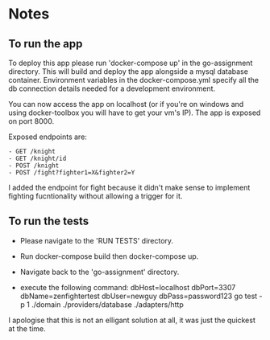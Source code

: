 # Notes

## To run the app
To deploy this app please run 'docker-compose up' in the go-assignment directory.
This will build and deploy the app alongside a mysql database container.
Environment variables in the docker-compose.yml specify all the db connection details needed for a development environment.

You can now access the app on localhost (or if you're on windows and using docker-toolbox you will have to get your vm's IP).
The app is exposed on port 8000.

Exposed endpoints are:

    - GET /knight
    - GET /knight/id
    - POST /knight
    - POST /fight?fighter1=X&fighter2=Y

I added the endpoint for fight because it didn't make sense to implement fighting fucntionality without allowing a trigger for it.

## To run the tests

- Please navigate to the 'RUN TESTS' directory.

- Run docker-compose build then docker-compose up.

- Navigate back to the 'go-assignment' directory.

- execute the following command: dbHost=localhost dbPort=3307 dbName=zenfightertest dbUser=newguy dbPass=password123 go test -p 1 ./domain ./providers/database ./adapters/http

I apologise that this is not an elligant solution at all, it was just the quickest at the time. 